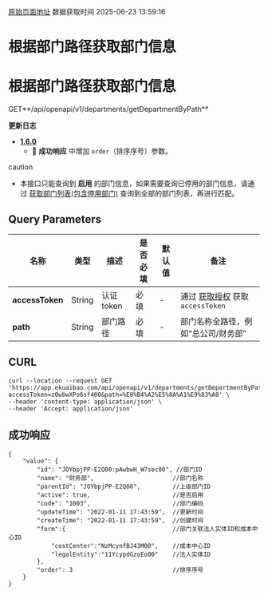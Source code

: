 [原始页面地址](https://docs.ekuaibao.com/docs/open-api/contacts/get-department-byPath)
数据获取时间 2025-06-23 13:59:16

# 根据部门路径获取部门信息

# 根据部门路径获取部门信息

GET**/api/openapi/v1/departments/getDepartmentByPath**

**更新日志**

  * [**1.6.0**](/updateLog/update-log#160)
    * 🐞 **成功响应** 中增加 `order`（排序序号）参数。



caution

  * 本接口只能查询到 **启用** 的部门信息，如果需要查询已停用的部门信息，请通过 [获取部门列表(包含停用部门)](/docs/open-api/corporation/get-departments) 查询到全部的部门列表，再进行匹配。



## Query Parameters​

名称| 类型| 描述| 是否必填| 默认值| 备注  
---|---|---|---|---|---  
**accessToken**|  String| 认证token| 必填| -| 通过 [获取授权](/docs/open-api/getting-started/auth) 获取 `accessToken`  
**path**|  String| 部门路径| 必填| -| 部门名称全路径，例如“总公司/财务部”  
  
## CURL​
    
    
    curl --location --request GET 'https://app.ekuaibao.com/api/openapi/v1/departments/getDepartmentByPath?accessToken=z0wbwXPo6sf400&path=%E8%B4%A2%E5%8A%A1%E9%83%A8' \  
    --header 'content-type: application/json' \  
    --header 'Accept: application/json'  
    

## 成功响应​
    
    
    {  
        "value": {  
            "id": "JOYbpjPP-E2Q00:pAwbwH_W7sec00", //部门ID  
            "name": "财务部",                      //部门名称  
            "parentId": "JOYbpjPP-E2Q00",         //上级部门ID  
            "active": true,                       //是否启用  
            "code": "1003",                       //部门编码  
            "updateTime": "2022-01-11 17:43:59",  //更新时间  
            "createTime": "2022-01-11 17:43:59",  //创建时间  
            "form":{                              //部门关联法人实体ID和成本中心ID  
                "costCenter":"NzMcynfBJ43M00",    //成本中心ID  
                "legalEntity":"11YcypdGzoEo00"    //法人实体ID  
            },  
            "order": 3                            //排序序号  
        }  
    }  
    
